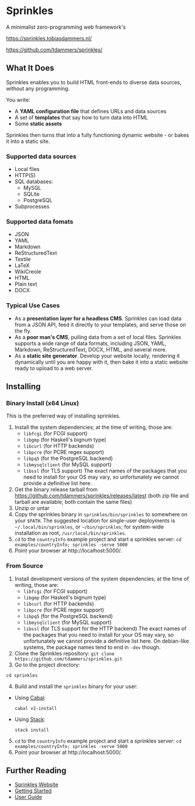 # Sprinkles

A minimalist zero-programming web framework's 

https://sprinkles.tobiasdammers.nl/

https://github.com/tdammers/sprinkles/

## What It Does

Sprinkles enables you to build HTML front-ends to diverse data sources,
without any programming.

You write:

- A **YAML configuration file** that defines URLs and data sources
- A set of **templates** that say how to turn data into HTML
- Some **static assets**

Sprinkles then turns that into a fully functioning dynamic website - or bakes
it into a static site.

### Supported data sources

- Local files
- HTTP(S)
- SQL databases:
  - MySQL
  - SQLite
  - PostgreSQL
- Subprocesses

### Supported data fomats

- JSON
- YAML
- Markdown
- ReStructuredText
- Textile
- LaTeX
- WikiCreole
- HTML
- Plain text
- DOCX

### Typical Use Cases

- As a **presentation layer for a headless CMS**. Sprinkles can load data from
  a JSON API, feed it directly to your templates, and serve those on the fly.
- As a **poor man's CMS**, pulling data from a set of local files. Sprinkles
  supports a wide range of data formats, including JSON, YAML, Markdown,
  ReStructuredText, DOCX, HTML, and several more.
- As a **static site generator**. Develop your website locally, rendering it
  dynamically until you are happy with it, then bake it into a static website
  ready to upload to a web server.

## Installing

### Binary Install (x64 Linux)

This is the preferred way of installing sprinkles.

1. Install the system dependencies; at the time of writing, those are:
    - `libfcgi` (for FCGI support)
    - `libgmp` (for Haskell's bignum type)
    - `libcurl` (for HTTP backends)
    - `libpcre` (for PCRE regex support)
    - `libpq5` (for the PostgreSQL backend)
    - `libmysqlclient` (for MySQL support)
    - `libssl` (for TLS support)
  The exact names of the packages that you need to install for your OS may
  vary, so unfortunately we cannot provide a definitive list here.
2. Get the binary release tarball from
  https://github.com/tdammers/sprinkles/releases/latest (both zip file and
  tarball are available, both contain the same files)
3. Unzip or untar
4. Copy the sprinkles binary in `sprinkles/bin/sprinkles` to somewhere on your
   `$PATH`.  The suggested location for single-user deployments is
   `~/.local/bin/sprinkles`, or `~/bin/sprinkles`; for system-wide installation
   as root, `/usr/local/bin/sprinkles`.
5. `cd` to the `countryInfo` example project and start a sprinkles server:
  `cd examples/countryInfo; sprinkles -serve 5000`
6. Point your browser at http://localhost:5000/.

### From Source

1. Install development versions of the system dependencies; at the time of
  writing, those are:
    - `libfcgi` (for FCGI support)
    - `libgmp` (for Haskell's bignum type)
    - `libcurl` (for HTTP backends)
    - `libpcre` (for PCRE regex support)
    - `libpq5` (for the PostgreSQL backend)
    - `libmysqlclient` (for MySQL support)
    - `libssl` (for TLS support for the HTTP backend)
  The exact names of the packages that you need to install for your OS may
  vary, so unfortunately we cannot provide a definitive list here. On
  debian-like systems, the package names tend to end in `-dev` though.
2. Clone the Sprinkles repository:
  `git clone https://github.com/tdammers/sprinkles.git`
3. Go to the project directory:
  ```
  cd sprinkles
  ```
4. Build and install the `sprinkles` binary for your user:
  - Using [Cabal](https://www.haskell.org/cabal/):
    ```
    cabal v2-install
    ```
  - Using [Stack](https://haskellstack.org/):
    ```
    stack install
    ```
5. `cd` to the `countryInfo` example project and start a sprinkles server:
  `cd examples/countryInfo; sprinkles -serve 5000`
6. Point your browser at http://localhost:5000/.

## Further Reading

- [Sprinkles Website](https://sprinkles/tobiasdammers.nl/)
- [Getting Started](https://sprinkles.tobiasdammers.nl/doc/guide/getting-started)
- [User Guide](https://sprinkles.tobiasdammers.nl/doc/guide)
